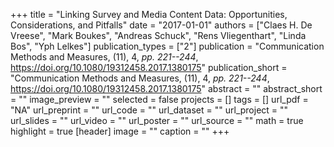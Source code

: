 +++
title = "Linking Survey and Media Content Data: Opportunities, Considerations, and Pitfalls"
date = "2017-01-01"
authors = ["Claes H. De Vreese", "Mark Boukes", "Andreas Schuck", "Rens Vliegenthart", "Linda Bos", "Yph Lelkes"]
publication_types = ["2"]
publication = "Communication Methods and Measures, (11), 4, _pp. 221--244_, https://doi.org/10.1080/19312458.2017.1380175"
publication_short = "Communication Methods and Measures, (11), 4, _pp. 221--244_, https://doi.org/10.1080/19312458.2017.1380175"
abstract = ""
abstract_short = ""
image_preview = ""
selected = false
projects = []
tags = []
url_pdf = "NA"
url_preprint = ""
url_code = ""
url_dataset = ""
url_project = ""
url_slides = ""
url_video = ""
url_poster = ""
url_source = ""
math = true
highlight = true
[header]
image = ""
caption = ""
+++
